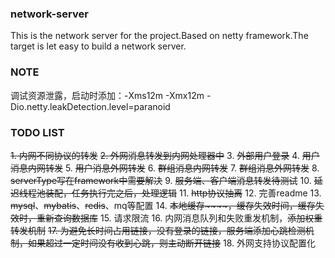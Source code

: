 ### network-server
This is the network server for the project.Based on netty framework.The target is let easy to build a network server.

### NOTE
调试资源泄露，启动时添加：-Xms12m -Xmx12m -Dio.netty.leakDetection.level=paranoid

### TODO LIST
~~1. 内网不同协议的转发~~
~~2. 外网消息转发到内网处理器中~~
3. ~~外部用户登录~~
4. ~~用户消息内网转发~~
5. ~~用户消息外网转发~~
6. ~~群组消息内网转发~~
7. ~~群组消息外网转发~~
8. ~~serverType写在framework中需要解决~~
9. ~~服务端、客户端消息转发待测试~~
10. ~~延迟线程池装配，任务执行完之后，处理逻辑~~
11. ~~http协议抽离~~
12. 完善readme
13. ~~mysql~~、~~mybatis~~、~~redis~~、mq等配置
14. ~~本地缓存~~~~，缓存失效时间，缓存失效时，重新查询数据库~~
15. 请求限流
16. 内网消息队列和失败重发机制，~~添加权重转发机制~~
~~17. 为避免长时间占用链接，没有登录的链接，服务端添加心跳检测机制，如果超过一定时间没有收到心跳，则主动断开链接~~
18. 外网支持协议配置化